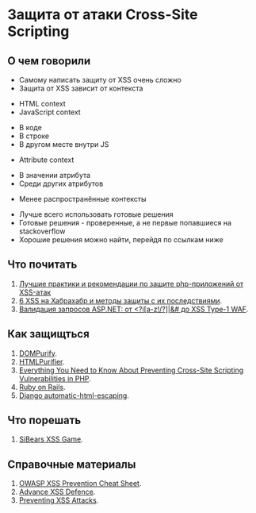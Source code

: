 # Защита от атаки Cross-Site Scripting

## О чем говорили
+ Самому написать защиту от XSS очень сложно
+ Защита от XSS зависит от контекста 
 - HTML context
 - JavaScript context
  + В коде
  + В строке
  + В другом месте внутри JS
 - Attribute context
  + В значении атрибута
  + Среди других атрибутов
 - Менее распространённые контексты
+ Лучше всего использовать готовые решения
+ Готовые решения - проверенные, а не первые попавшиеся на stackoverflow
+ Хорошие решения можно найти, перейдя по ссылкам ниже

## Что почитать
1. [Лучшие практики и рекомендации по защите php-приложений от XSS-атак](https://habrahabr.ru/company/pentestit/blog/211494/)
2. [6 XSS на Хабрахабр и методы защиты с их последствиями](https://habrahabr.ru/company/dsec/blog/195320/).
3. [Валидация запросов ASP.NET: от <?i[a-z!/\?]|&# до XSS Type-1 WAF](https://habrahabr.ru/company/pt/blog/178357/).

## Как защищться
1. [DOMPurify](https://github.com/cure53/DOMPurify/).
2. [HTMLPurifier](http://htmlpurifier.org/).
3. [Everything You Need to Know About Preventing Cross-Site Scripting Vulnerabilities in PHP](https://paragonie.com/blog/2015/06/preventing-xss-vulnerabilities-in-php-everything-you-need-know).
4. [Ruby on Rails](http://guides.rubyonrails.org/security.html#cross-site-scripting-xss).
5. [Django automatic-html-escaping](https://docs.djangoproject.com/en/1.10/ref/templates/language/#automatic-html-escaping).

## Что порешать
1. [SiBears XSS Game](http://school.sibears.ru/xss).

## Справочные материалы
1. [OWASP XSS Prevention Cheat Sheet](https://www.owasp.org/index.php/XSS_(Cross_Site_Scripting)_Prevention_Cheat_Sheet).
2. [Advance XSS Defence](https://handouts.secappdev.org/handouts/2014/Jim%20Manico/SecAppDev%202014%20XSS%20Defense.pdf).
3. [Preventing XSS Attacks](http://www.acunetix.com/blog/articles/preventing-xss-attacks/).
